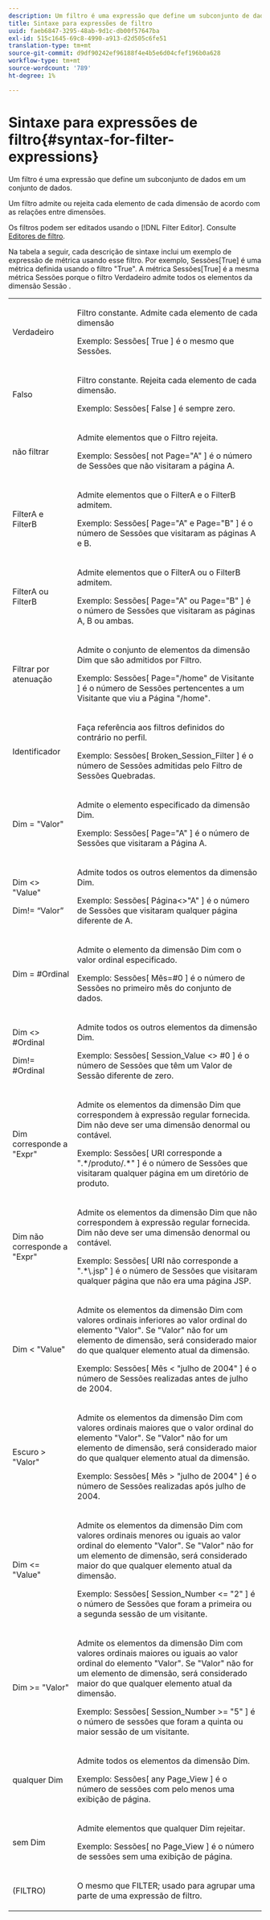 ```yaml
---
description: Um filtro é uma expressão que define um subconjunto de dados em um conjunto de dados.
title: Sintaxe para expressões de filtro
uuid: faeb6847-3295-48ab-9d1c-db00f57647ba
exl-id: 515c1645-69c8-4990-a913-d2d505c6fe51
translation-type: tm+mt
source-git-commit: d9df90242ef96188f4e4b5e6d04cfef196b0a628
workflow-type: tm+mt
source-wordcount: '789'
ht-degree: 1%

---
```


# Sintaxe para expressões de filtro{#syntax-for-filter-expressions}

Um filtro é uma expressão que define um subconjunto de dados em um conjunto de dados.

Um filtro admite ou rejeita cada elemento de cada dimensão de acordo com as relações entre dimensões.

Os filtros podem ser editados usando o [!DNL Filter Editor]. Consulte [Editores de filtro](../../../home/c-get-started/c-analysis-vis/c-filter-editors/c-filter-editors.md#concept-2f343ecbed8240f18b0c1f1eccef11e3).

Na tabela a seguir, cada descrição de sintaxe inclui um exemplo de expressão de métrica usando esse filtro. Por exemplo, Sessões[True] é uma métrica definida usando o filtro &quot;True&quot;. A métrica Sessões[True] é a mesma métrica Sessões porque o filtro Verdadeiro admite todos os elementos da dimensão Sessão .

<table id="table_5D66E6C11B384460BAAA7A6130214594"> 
 <tbody> 
  <tr> 
   <td colname="col1"> <p>Verdadeiro </p> </td> 
   <td colname="col2"> <p>Filtro constante. Admite cada elemento de cada dimensão </p> <p>Exemplo: Sessões[ True ] é o mesmo que Sessões. </p> </td> 
  </tr> 
  <tr> 
   <td colname="col1"> <p>Falso </p> </td> 
   <td colname="col2"> <p>Filtro constante. Rejeita cada elemento de cada dimensão. </p> <p>Exemplo: Sessões[ False ] é sempre zero. </p> </td> 
  </tr> 
  <tr> 
   <td colname="col1"> <p>não filtrar </p> </td> 
   <td colname="col2"> <p>Admite elementos que o Filtro rejeita. </p> <p>Exemplo: Sessões[ not Page="A" ] é o número de Sessões que não visitaram a página A. </p> </td> 
  </tr> 
  <tr> 
   <td colname="col1"> <p>FilterA e FilterB </p> </td> 
   <td colname="col2"> <p>Admite elementos que o FilterA e o FilterB admitem. </p> <p>Exemplo: Sessões[ Page="A" e Page="B" ] é o número de Sessões que visitaram as páginas A e B. </p> </td> 
  </tr> 
  <tr> 
   <td colname="col1"> <p>FilterA ou FilterB </p> </td> 
   <td colname="col2"> <p>Admite elementos que o FilterA ou o FilterB admitem. </p> <p>Exemplo: Sessões[ Page="A" ou Page="B" ] é o número de Sessões que visitaram as páginas A, B ou ambas. </p> </td> 
  </tr> 
  <tr> 
   <td colname="col1"> <p>Filtrar por atenuação </p> </td> 
   <td colname="col2"> <p>Admite o conjunto de elementos da dimensão Dim que são admitidos por Filtro. </p> <p>Exemplo: Sessões[ Page="/home" de Visitante ] é o número de Sessões pertencentes a um Visitante que viu a Página "/home". </p> </td> 
  </tr> 
  <tr> 
   <td colname="col1"> <p>Identificador </p> </td> 
   <td colname="col2"> <p>Faça referência aos filtros definidos do contrário no perfil. </p> <p>Exemplo: Sessões[ Broken_Session_Filter ] é o número de Sessões admitidas pelo Filtro de Sessões Quebradas. </p> </td> 
  </tr> 
  <tr> 
   <td colname="col1"> <p>Dim = "Valor" </p> </td> 
   <td colname="col2"> <p>Admite o elemento especificado da dimensão Dim. </p> <p>Exemplo: Sessões[ Page="A" ] é o número de Sessões que visitaram a Página A. </p> </td> 
  </tr> 
  <tr> 
   <td colname="col1"> <p>Dim &lt;&gt; "Value" </p> <p>Dim!= “Valor” </p> </td> 
   <td colname="col2"> <p>Admite todos os outros elementos da dimensão Dim. </p> <p>Exemplo: Sessões[ Página&lt;&gt;"A" ] é o número de Sessões que visitaram qualquer página diferente de A. </p> </td> 
  </tr> 
  <tr> 
   <td colname="col1"> Dim = #Ordinal </td> 
   <td colname="col2"> <p>Admite o elemento da dimensão Dim com o valor ordinal especificado. </p> <p>Exemplo: Sessões[ Mês=#0 ] é o número de Sessões no primeiro mês do conjunto de dados. </p> </td> 
  </tr> 
  <tr> 
   <td colname="col1"> <p>Dim &lt;&gt; #Ordinal </p> <p>Dim!= #Ordinal </p> </td> 
   <td colname="col2"> <p>Admite todos os outros elementos da dimensão Dim. </p> <p>Exemplo: Sessões[ Session_Value &lt;&gt; #0 ] é o número de Sessões que têm um Valor de Sessão diferente de zero. </p> </td> 
  </tr> 
  <tr> 
   <td colname="col1"> <p>Dim corresponde a "Expr" </p> </td> 
   <td colname="col2"> <p>Admite os elementos da dimensão Dim que correspondem à expressão regular fornecida. Dim não deve ser uma dimensão denormal ou contável. </p> <p>Exemplo: Sessões[ URI corresponde a ".*/produto/.*" ] é o número de Sessões que visitaram qualquer página em um diretório de produto. </p> </td> 
  </tr> 
  <tr> 
   <td colname="col1"> <p>Dim não corresponde a "Expr" </p> </td> 
   <td colname="col2"> <p>Admite os elementos da dimensão Dim que não correspondem à expressão regular fornecida. Dim não deve ser uma dimensão denormal ou contável. </p> <p>Exemplo: Sessões[ URI não corresponde a ".*\.jsp" ] é o número de Sessões que visitaram qualquer página que não era uma página JSP. </p> </td> 
  </tr> 
  <tr> 
   <td colname="col1"> <p>Dim &lt; "Value" </p> </td> 
   <td colname="col2"> <p>Admite os elementos da dimensão Dim com valores ordinais inferiores ao valor ordinal do elemento "Valor". Se "Valor" não for um elemento de dimensão, será considerado maior do que qualquer elemento atual da dimensão. </p> <p>Exemplo: Sessões[ Mês &lt; "julho de 2004" ] é o número de Sessões realizadas antes de julho de 2004. </p> </td> 
  </tr> 
  <tr> 
   <td colname="col1"> <p>Escuro &gt; "Valor" </p> </td> 
   <td colname="col2"> <p>Admite os elementos da dimensão Dim com valores ordinais maiores que o valor ordinal do elemento "Valor". Se "Valor" não for um elemento de dimensão, será considerado maior do que qualquer elemento atual da dimensão. </p> <p>Exemplo: Sessões[ Mês &gt; "julho de 2004" ] é o número de Sessões realizadas após julho de 2004. </p> </td> 
  </tr> 
  <tr> 
   <td colname="col1"> <p>Dim &lt;= "Value" </p> </td> 
   <td colname="col2"> <p>Admite os elementos da dimensão Dim com valores ordinais menores ou iguais ao valor ordinal do elemento "Valor". Se "Valor" não for um elemento de dimensão, será considerado maior do que qualquer elemento atual da dimensão. </p> <p>Exemplo: Sessões[ Session_Number &lt;= "2" ] é o número de Sessões que foram a primeira ou a segunda sessão de um visitante. </p> </td> 
  </tr> 
  <tr> 
   <td colname="col1"> Dim &gt;= "Valor" </td> 
   <td colname="col2"> <p>Admite os elementos da dimensão Dim com valores ordinais maiores ou iguais ao valor ordinal do elemento "Valor". Se "Valor" não for um elemento de dimensão, será considerado maior do que qualquer elemento atual da dimensão. </p> <p>Exemplo: Sessões[ Session_Number &gt;= "5" ] é o número de sessões que foram a quinta ou maior sessão de um visitante. </p> </td> 
  </tr> 
  <tr> 
   <td colname="col1"> <p>qualquer Dim </p> </td> 
   <td colname="col2"> <p>Admite todos os elementos da dimensão Dim. </p> <p>Exemplo: Sessões[ any Page_View ] é o número de sessões com pelo menos uma exibição de página. </p> </td> 
  </tr> 
  <tr> 
   <td colname="col1"> <p>sem Dim </p> </td> 
   <td colname="col2"> <p>Admite elementos que qualquer Dim rejeitar. </p> <p>Exemplo: Sessões[ no Page_View ] é o número de sessões sem uma exibição de página. </p> </td> 
  </tr> 
  <tr> 
   <td colname="col1"> <p>(FILTRO) </p> </td> 
   <td colname="col2"> <p>O mesmo que FILTER; usado para agrupar uma parte de uma expressão de filtro. </p> </td> 
  </tr> 
 </tbody> 
</table>
